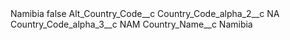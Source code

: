 <?xml version="1.0" encoding="UTF-8"?>
<CustomMetadata xmlns="http://soap.sforce.com/2006/04/metadata" xmlns:xsi="http://www.w3.org/2001/XMLSchema-instance" xmlns:xsd="http://www.w3.org/2001/XMLSchema">
    <label>Namibia</label>
    <protected>false</protected>
    <values>
        <field>Alt_Country_Code__c</field>
        <value xsi:nil="true"/>
    </values>
    <values>
        <field>Country_Code_alpha_2__c</field>
        <value xsi:type="xsd:string">NA</value>
    </values>
    <values>
        <field>Country_Code_alpha_3__c</field>
        <value xsi:type="xsd:string">NAM</value>
    </values>
    <values>
        <field>Country_Name__c</field>
        <value xsi:type="xsd:string">Namibia</value>
    </values>
</CustomMetadata>
